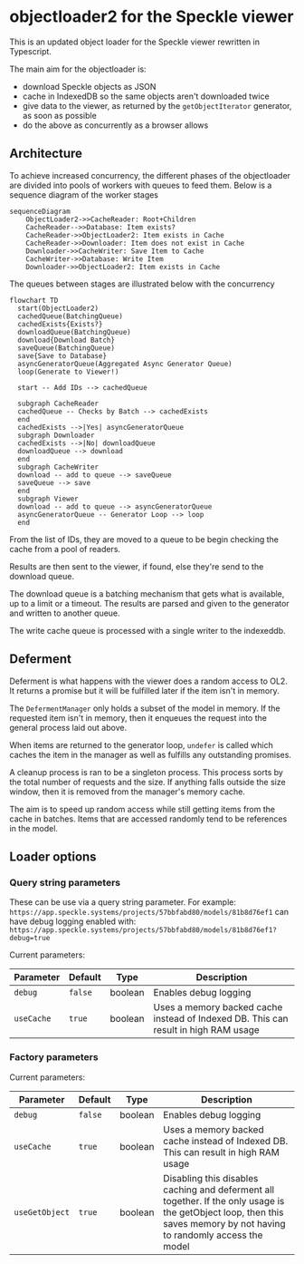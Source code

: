 # objectloader2 for the Speckle viewer

This is an updated object loader for the Speckle viewer rewritten in Typescript.

The main aim for the objectloader is:

- download Speckle objects as JSON
- cache in IndexedDB so the same objects aren't downloaded twice
- give data to the viewer, as returned by the `getObjectIterator` generator, as soon as possible
- do the above as concurrently as a browser allows

## Architecture

To achieve increased concurrency, the different phases of the objectloader are divided into pools of workers with queues to feed them. Below is a sequence diagram of the worker stages

```mermaid
sequenceDiagram
    ObjectLoader2->>CacheReader: Root+Children
    CacheReader-->>Database: Item exists?
    CacheReader->>ObjectLoader2: Item exists in Cache
    CacheReader->>Downloader: Item does not exist in Cache
    Downloader->>CacheWriter: Save Item to Cache
    CacheWriter->>Database: Write Item
    Downloader->>ObjectLoader2: Item exists in Cache
```

The queues between stages are illustrated below with the concurrency

```mermaid
flowchart TD
  start(ObjectLoader2)
  cachedQueue(BatchingQueue)
  cachedExists{Exists?}
  downloadQueue(BatchingQueue)
  download{Download Batch}
  saveQueue(BatchingQueue)
  save{Save to Database}
  asyncGeneratorQueue(Aggregated Async Generator Queue)
  loop(Generate to Viewer!)

  start -- Add IDs --> cachedQueue

  subgraph CacheReader
  cachedQueue -- Checks by Batch --> cachedExists
  end
  cachedExists -->|Yes| asyncGeneratorQueue
  subgraph Downloader
  cachedExists -->|No| downloadQueue
  downloadQueue --> download
  end
  subgraph CacheWriter
  download -- add to queue --> saveQueue
  saveQueue --> save
  end
  subgraph Viewer
  download -- add to queue --> asyncGeneratorQueue
  asyncGeneratorQueue -- Generator Loop --> loop
  end
```

From the list of IDs, they are moved to a queue to be begin checking the cache from a pool of readers.

Results are then sent to the viewer, if found, else they're send to the download queue.

The download queue is a batching mechanism that gets what is available, up to a limit or a timeout. The results are parsed and given to the generator and written to another queue.

The write cache queue is processed with a single writer to the indexeddb.

## Deferment

Deferment is what happens with the viewer does a random access to OL2. It returns a promise but it will be fulfilled later if the item isn't in memory.

The `DefermentManager` only holds a subset of the model in memory. If the requested item isn't in memory, then it enqueues the request into the general process laid out above.

When items are returned to the generator loop, `undefer` is called which caches the item in the manager as well as fulfills any outstanding promises.

A cleanup process is ran to be a singleton process. This process sorts by the total number of requests and the size. If anything falls outside the size window, then it is removed from the manager's memory cache.

The aim is to speed up random access while still getting items from the cache in batches. Items that are accessed randomly tend to be references in the model.

## Loader options

### Query string parameters

These can be use via a query string parameter. For example: `https://app.speckle.systems/projects/57bbfabd80/models/81b8d76ef1` can have debug logging enabled with: `https://app.speckle.systems/projects/57bbfabd80/models/81b8d76ef1?debug=true`

Current parameters:

| Parameter  | Default | Type    | Description                                                                         |
| ---------- | ------- | ------- | ----------------------------------------------------------------------------------- |
| `debug`    | `false` | boolean | Enables debug logging                                                               |
| `useCache` | `true`  | boolean | Uses a memory backed cache instead of Indexed DB. This can result in high RAM usage |

### Factory parameters

Current parameters:

| Parameter      | Default | Type    | Description                                                                                                                                                            |
| -------------- | ------- | ------- | ---------------------------------------------------------------------------------------------------------------------------------------------------------------------- |
| `debug`        | `false` | boolean | Enables debug logging                                                                                                                                                  |
| `useCache`     | `true`  | boolean | Uses a memory backed cache instead of Indexed DB. This can result in high RAM usage                                                                                    |
| `useGetObject` | `true`  | boolean | Disabling this disables caching and deferment all together. If the only usage is the getObject loop, then this saves memory by not having to randomly access the model |
